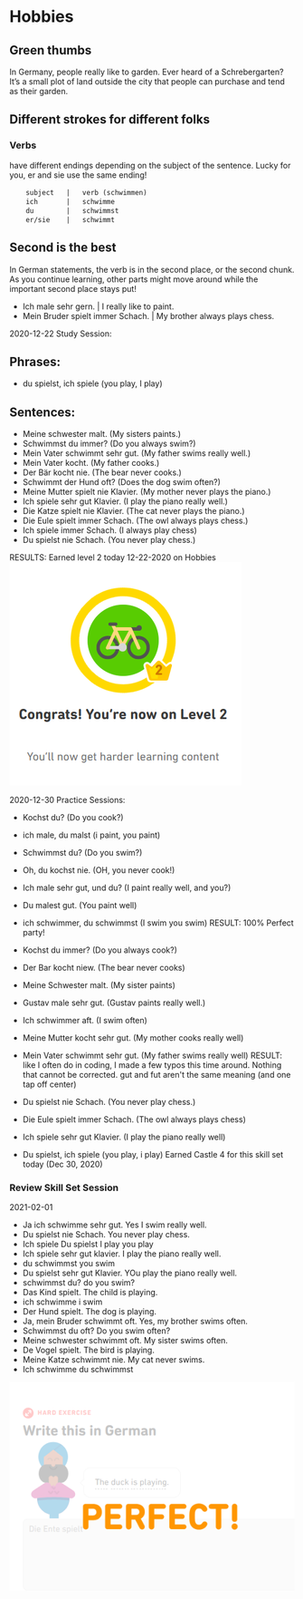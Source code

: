# Hobbies

## Green thumbs
In Germany, people really like to garden. Ever heard of a Schrebergarten? It’s a small plot of land outside the city that people can purchase and tend as their garden. 

## Different strokes for different folks
### Verbs
 have different endings depending on the subject
 of the sentence. Lucky for you, er and sie use the same ending!
  
        subject   |   verb (schwimmen)
        ich       |   schwimme
        du        |   schwimmst
        er/sie    |   schwimmt
        
## Second is the best
In German statements, the verb is in the second place, or the second chunk. As you continue learning, other parts might move around while the important second place stays put!

* Ich male sehr gern. | I really like to paint.
* Mein Bruder spielt immer Schach. | My brother always plays chess.

2020-12-22 Study Session:
## Phrases:
* du spielst, ich spiele (you play, I play) 

## Sentences: 
* Meine schwester malt. (My sisters paints.) 
* Schwimmst du immer?  (Do you always swim?) 
* Mein Vater schwimmt sehr gut. (My father swims really well.)
* Mein Vater kocht. (My father cooks.) 
* Der Bär kocht nie. (The bear never cooks.)
* Schwimmt der Hund oft? (Does the dog swim often?) 
* Meine Mutter spielt nie Klavier. (My mother never plays the piano.) 
* Ich spiele sehr gut Klavier. (I play the piano really well.) 
* Die Katze spielt nie Klavier.  (The cat never plays the piano.) 
* Die Eule spielt immer Schach. (The owl always plays chess.) 
* Ich spiele immer Schach.  (I always play chess)
* Du spielst nie Schach.  (You never play chess.) 

RESULTS: 
Earned level 2 today 12-22-2020 on Hobbies 
![Level 2 on Hobbies](https://github.com/EO4wellness/T-I-L/blob/main/polyglot/aleman/images/hobies-2.png)

2020-12-30 Practice Sessions:
* Kochst du? (Do you cook?)
* ich male, du malst (i paint, you paint)
* Schwimmst du? (Do you swim?)
* Oh, du kochst nie.  (OH, you never cook!)
* Ich male sehr gut, und du? (I paint really well, and you?)
* Du malest gut. (You paint well)
* ich schwimmer, du schwimmst (I swim you swim)
RESULT: 100% Perfect party! 

* Kochst du immer?  (Do you always cook?) 
* Der Bar kocht niew. (The bear never cooks)
* Meine Schwester malt. (My sister paints)
* Gustav male sehr gut. (Gustav paints really well.)
* Ich schwimmer aft. (I swim often)
* Meine Mutter kocht sehr gut. (My mother cooks really well)
* Mein Vater schwimmt sehr gut. (My father swims really well)
RESULT: like I often do in coding, I made a few typos this time around.  Nothing that cannot be corrected.  gut and fut aren't the same meaning (and one tap off center)

* Du spielst nie Schach. (You never play chess.)
* Die Eule spielt immer Schach. (The owl always plays chess)
* Ich spiele sehr gut Klavier. (I play the piano really well)
* Du spielst, ich spiele (you play, i play)
Earned Castle 4 for this skill set today (Dec 30, 2020) 


### Review Skill Set Session 
2021-02-01<br>
* Ja ich schwimme sehr gut. Yes I swim really well. 
* Du spielst nie Schach. You never play chess. 
* Ich spiele Du spielst I play you play 
* Ich spiele sehr gut klavier. I play the piano really well. 
* du schwimmst you swim 
* Du spielst sehr gut Klavier. YOu play the piano really well. 
* schwimmst du?  do you swim?
* Das Kind spielt. The child is playing.  
* ich schwimme i swim
* Der Hund spielt. The dog is playing. 
* Ja, mein Bruder schwimmt oft. Yes, my brother swims often.  
* Schwimmst du oft? Do you swim often?  
* Meine schwester schwimmt oft. My sister swims often. 
* De Vogel spielt. The bird is playing. 
* Meine Katze schwimmt nie. My cat never swims. 
* Ich schwimme du schwimmst 


![perfect](https://github.com/EO4wellness/T-I-L/blob/main/polyglot/aleman/study-sessions/2021-Feb/2021-02-01-study-session-hobbies-castle-1.png)

